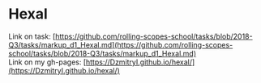 # Hexal

Link on task: [https://github.com/rolling-scopes-school/tasks/blob/2018-Q3/tasks/markup_d1_Hexal.md](https://github.com/rolling-scopes-school/tasks/blob/2018-Q3/tasks/markup_d1_Hexal.md)   
Link on my gh-pages: [https://DzmitryI.github.io/hexal/](https://DzmitryI.github.io/hexal/)